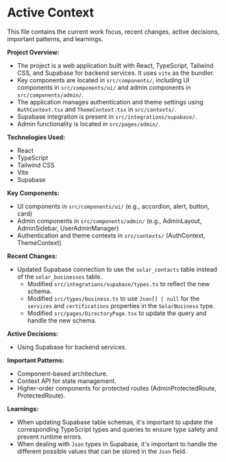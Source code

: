# Active Context

This file contains the current work focus, recent changes, active decisions, important patterns, and learnings.

**Project Overview:**

*   The project is a web application built with React, TypeScript, Tailwind CSS, and Supabase for backend services. It uses `vite` as the bundler.
*   Key components are located in `src/components/`, including UI components in `src/components/ui/` and admin components in `src/components/admin/`.
*   The application manages authentication and theme settings using `AuthContext.tsx` and `ThemeContext.tsx` in `src/contexts/`.
*   Supabase integration is present in `src/integrations/supabase/`.
*   Admin functionality is located in `src/pages/admin/`.

**Technologies Used:**

*   React
*   TypeScript
*   Tailwind CSS
*   Vite
*   Supabase

**Key Components:**

*   UI components in `src/components/ui/` (e.g., accordion, alert, button, card)
*   Admin components in `src/components/admin/` (e.g., AdminLayout, AdminSidebar, UserAdminManager)
*   Authentication and theme contexts in `src/contexts/` (AuthContext, ThemeContext)

**Recent Changes:**

*   Updated Supabase connection to use the `solar_contacts` table instead of the `solar_businesses` table.
    *   Modified `src/integrations/supabase/types.ts` to reflect the new schema.
    *   Modified `src/types/business.ts` to use `Json[] | null` for the `services` and `certifications` properties in the `SolarBusiness` type.
    *   Modified `src/pages/DirectoryPage.tsx` to update the query and handle the new schema.

**Active Decisions:**

*   Using Supabase for backend services.

**Important Patterns:**

*   Component-based architecture.
*   Context API for state management.
*   Higher-order components for protected routes (AdminProtectedRoute, ProtectedRoute).

**Learnings:**

*   When updating Supabase table schemas, it's important to update the corresponding TypeScript types and queries to ensure type safety and prevent runtime errors.
*   When dealing with `Json` types in Supabase, it's important to handle the different possible values that can be stored in the `Json` field.
